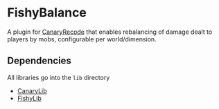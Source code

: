 FishyBalance
============
A plugin for [CanaryRecode](http://canarymod.net) that enables rebalancing of damage dealt to players by mobs,
configurable per world/dimension.

Dependencies
------------
All libraries go into the <code>lib</code> directory
* [CanaryLib](https://github.com/FallenMoonNetwork/CanaryLib)
* [FishyLib](https://github.com/nosefish/FishyLib)
